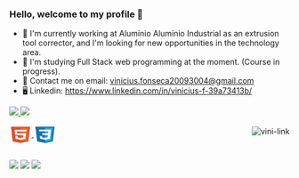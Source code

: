 ### Hello, welcome to my profile 👋



- 🔭 I'm currently working at Alumínio Alumínio Industrial as an extrusion tool corrector, and I'm looking for new opportunities in the technology area.
- 📖 I'm studying Full Stack web programming at the moment. (Course in progress).
- 📧 Contact me on email: vinicius.fonseca20093004@gmail.com 
- 🖥 Linkedin: https://www.linkedin.com/in/vinicius-f-39a73413b/

 <div>
  <a href="https://github.com/viniciusfonsecapr">
  <img height="180em" src="https://github-readme-stats.vercel.app/api?username=viniciusfonsecapr&show_icons=true&theme=dark&include_all_commits=true&count_private=true"/>
  <img height="130em" src="https://github-readme-stats.vercel.app/api/top-langs/?username=viniciusfonsecapr&layout=compact&langs_count=7&theme=dark"/>
</div>
  
  <div style="display: inline_block"><br>
  <img align="center" alt="vini-HTML" height="30" width="40" src="https://raw.githubusercontent.com/devicons/devicon/master/icons/html5/html5-original.svg">
  <img align="center" alt="vini-CSS" height="30" width="40" src="https://raw.githubusercontent.com/devicons/devicon/master/icons/css3/css3-original.svg">
  <img height="100px" weight="100px" align="right" alt="vini-link" src="https://media.giphy.com/media/YWUpVw86AtIbe/giphy.gif">
</div>
  
  ##
  
  <div> 
  <a href="https://instagram.com/_vnfonseca1" target="_blank"><img src="https://img.shields.io/badge/-Instagram-%23E4405F?style=for-the-badge&logo=instagram&logoColor=white" target="_blank"></a>
  <a href = "mailto:vinicius.fonseca20093004@gmail.com"><img src="https://img.shields.io/badge/-Gmail-%23333?style=for-the-badge&logo=gmail&logoColor=white" target="_blank"></a>
  <a href="https://www.linkedin.com/in/vinicius-f-39a73413b/" target="_blank"><img src="https://img.shields.io/badge/-LinkedIn-%230077B5?style=for-the-badge&logo=linkedin&logoColor=white" target="_blank"></a> </div>
